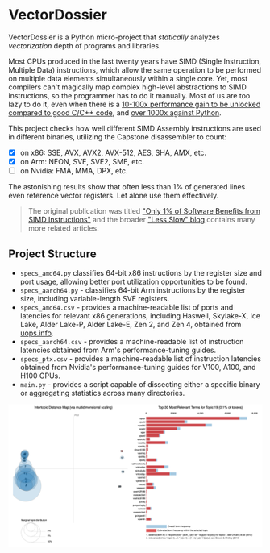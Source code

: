 # VectorDossier

VectorDossier is a Python micro-project that _statically_ analyzes _vectorization_ depth of programs and libraries.

Most CPUs produced in the last twenty years have SIMD (Single Instruction, Multiple Data) instructions, which allow the same operation to be performed on multiple data elements simultaneously within a single core.
Yet, most compilers can't magically map complex high-level abstractions to SIMD instructions, so the programmer has to do it manually.
Most of us are too lazy to do it, even when there is a [10-100x performance gain to be unlocked compared to good C/C++ code](https://ashvardanian.com/posts/gcc-12-vs-avx512fp16/), and [over 1000x against Python](https://ashvardanian.com/posts/python-c-assembly-comparison/).

This project checks how well different SIMD Assembly instructions are used in different binaries, utilizing the Capstone disassembler to count:

- [x] on x86: SSE, AVX, AVX2, AVX-512, AES, SHA, AMX, etc.
- [x] on Arm: NEON, SVE, SVE2, SME, etc.
- [ ] on Nvidia: FMA, MMA, DPX, etc.

The astonishing results show that often less than 1% of generated lines even reference vector registers.
Let alone use them effectively.

> The original publication was titled ["Only 1% of Software Benefits from SIMD Instructions"](https://ashvardanian.com/posts/simd-popularity/) and the broader ["Less Slow" blog](https://ashvardanian.com/tags/less-slow/) contains many more related articles.

## Project Structure

- `specs_amd64.py` classifies 64-bit x86 instructions by the register size and port usage, allowing better port utilization opportunities to be found.
- `specs_aarch64.py` - classifies 64-bit Arm instructions by the register size, including variable-length SVE registers.
- `specs_amd64.csv` - provides a machine-readable list of ports and latencies for relevant x86 generations, including Haswell, Skylake-X, Ice Lake, Alder Lake-P, Alder Lake-E, Zen 2, and Zen 4, obtained from [uops.info](https://uops.info/table).
- `specs_aarch64.csv` - provides a machine-readable list of instruction latencies obtained from Arm's performance-tuning guides.
- `specs_ptx.csv` - provides a machine-readable list of instruction latencies obtained from Nvidia's performance-tuning guides for V100, A100, and H100 GPUs.
- `main.py` - provides a script capable of dissecting either a specific binary or aggregating statistics across many directories.

![Clusters](/assets/topic_modeling.png)
